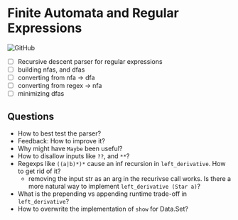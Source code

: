 # Finite Automata and Regular Expressions

![GitHub](https://img.shields.io/github/license/Directoire/under-construction-template)

- [ ] Recursive descent parser for regular expressions
- [ ] building nfas, and dfas
- [ ] converting from nfa -> dfa
- [ ] converting from regex -> nfa
- [ ] minimizing dfas

## Questions

- How to best test the parser?
- Feedback: How to improve it?
- Why might have `Maybe` been useful?
- How to disallow inputs like `??`, and `**`?
- Regexps like `((a|b)*)*` cause an inf recursion in `left_derivative`. How to get rid of it?
    * removing the input str as an arg in the recurivse call works. 
      Is there a more natural way to implement `left_derivative (Star a)`?
- What is the prepending vs appending runtime trade-off in `left_derivative`?
- How to overwrite the implementation of `show` for Data.Set?